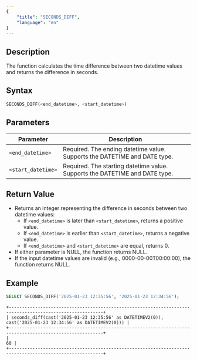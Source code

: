```yaml
---
{
    "title": "SECONDS_DIFF",
    "language": "en"
}
---
```


<!-- 
Licensed to the Apache Software Foundation (ASF) under one
or more contributor license agreements.  See the NOTICE file
distributed with this work for additional information
regarding copyright ownership.  The ASF licenses this file
to you under the Apache License, Version 2.0 (the
"License"); you may not use this file except in compliance
with the License.  You may obtain a copy of the License at

  http://www.apache.org/licenses/LICENSE-2.0

Unless required by applicable law or agreed to in writing,
software distributed under the License is distributed on an
"AS IS" BASIS, WITHOUT WARRANTIES OR CONDITIONS OF ANY
KIND, either express or implied.  See the License for the
specific language governing permissions and limitations
under the License.
-->

## Description

The function calculates the time difference between two datetime values and returns the difference in seconds.

## Syntax

```sql
SECONDS_DIFF(<end_datetime>, <start_datetime>)
```

## Parameters

| Parameter          | Description                                                                 |
|--------------------|-----------------------------------------------------------------------------|
| `<end_datetime>`   | Required. The ending datetime value. Supports the DATETIME and DATE type.   |
| `<start_datetime>` | Required. The starting datetime value. Supports the DATETIME and DATE type. |

## Return Value
- Returns an integer representing the difference in seconds between two datetime values:
  - If `<end_datetime>` is later than `<start_datetime>`, returns a positive value.
  - If `<end_datetime>` is earlier than `<start_datetime>`, returns a negative value.
  - If `<end_datetime>` and `<start_datetime>` are equal, returns 0.
- If either parameter is NULL, the function returns NULL.
- If the input datetime values are invalid (e.g., 0000-00-00T00:00:00), the function returns NULL.

## Example
```sql
SELECT SECONDS_DIFF('2025-01-23 12:35:56', '2025-01-23 12:34:56');
```
```text
+----------------------------------------------------------------------------------------------------------+
| seconds_diff(cast('2025-01-23 12:35:56' as DATETIMEV2(0)), cast('2025-01-23 12:34:56' as DATETIMEV2(0))) |
+----------------------------------------------------------------------------------------------------------+
|                                                                                                       60 |
+----------------------------------------------------------------------------------------------------------+
```
